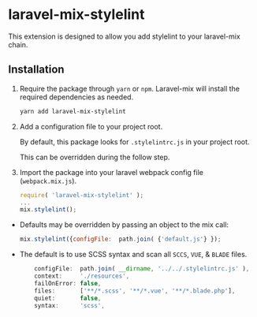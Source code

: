 # laravel-mix-stylelint

This extension is designed to allow you add stylelint to your laravel-mix chain.

## Installation

1. Require the package through `yarn` or `npm`.
Laravel-mix will install the required dependencies as needed.

    ```bash
    yarn add laravel-mix-stylelint
    ```

2. Add a configuration file to your project root.

   By default, this package looks for `.stylelintrc.js` in your project root.

   This can be overridden during the follow step.

3. Import the package into your laravel webpack config file (`webpack.mix.js`).

    ```js
    require( 'laravel-mix-stylelint' );
    ...
    mix.stylelint();
    ```

- Defaults may be overridden by passing an object to the mix call:

    ```js
    mix.stylelint({configFile:  path.join( {'default.js'} });
    ```

- The default is to use SCSS syntax and scan all `SCCS`, `VUE`, & `BLADE` files.

    ```js
        configFile:  path.join( __dirname, '../../.stylelintrc.js' ),
        context:     './resources',
        failOnError: false,
        files:       ['**/*.scss', '**/*.vue', '**/*.blade.php'],
        quiet:       false,
        syntax:      'scss',
    ```
